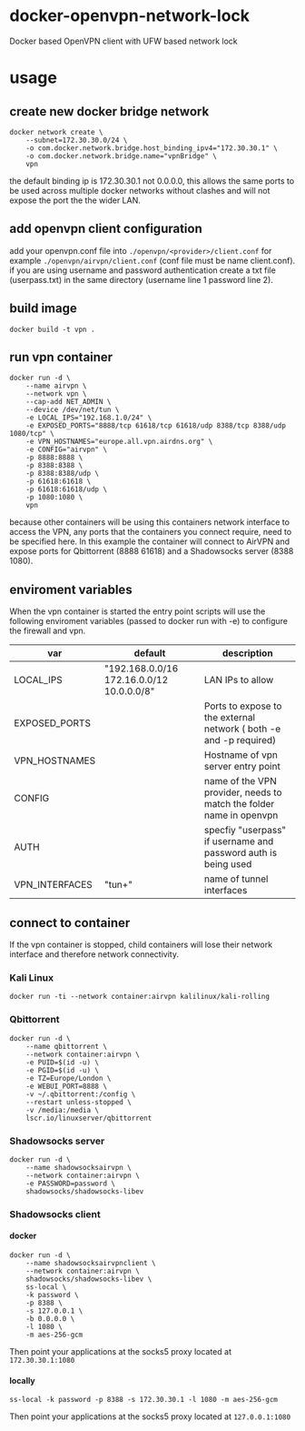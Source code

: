 # docker-openvpn-network-lock
Docker based OpenVPN client with UFW based network lock

# usage
## create new docker bridge network
```
docker network create \
    --subnet=172.30.30.0/24 \
    -o com.docker.network.bridge.host_binding_ipv4="172.30.30.1" \
    -o com.docker.network.bridge.name="vpnBridge" \
    vpn
```
the default binding ip is 172.30.30.1 not 0.0.0.0, this allows the same ports to be used across multiple docker networks without clashes and will not expose the port the the wider LAN.

## add openvpn client configuration
add your openvpn.conf file into `./openvpn/<provider>/client.conf` for example `./openvpn/airvpn/client.conf` (conf file must be name client.conf). if you are using username and password authentication create a txt file (userpass.txt) in the same directory (username line 1 password line 2).

## build image
```
docker build -t vpn .
```

## run vpn container
```
docker run -d \
    --name airvpn \
    --network vpn \
    --cap-add NET_ADMIN \
    --device /dev/net/tun \
    -e LOCAL_IPS="192.168.1.0/24" \
    -e EXPOSED_PORTS="8888/tcp 61618/tcp 61618/udp 8388/tcp 8388/udp 1080/tcp" \
    -e VPN_HOSTNAMES="europe.all.vpn.airdns.org" \
    -e CONFIG="airvpn" \
    -p 8888:8888 \
    -p 8388:8388 \
    -p 8388:8388/udp \
    -p 61618:61618 \
    -p 61618:61618/udp \
    -p 1080:1080 \
    vpn
```
because other containers will be using this containers network interface to access the VPN, any ports that the containers you connect require, need to be specified here. In this example the container will connect to AirVPN and expose ports for Qbittorrent (8888 61618) and a Shadowsocks server (8388 1080).

## enviroment variables
When the vpn container is started the entry point scripts will use the following enviroment variables (passed to docker run with -e) to configure the firewall and vpn.

| var               | default                                   | description                                                         |
|-------------------|-------------------------------------------|---------------------------------------------------------------------|
| LOCAL_IPS         | "192.168.0.0/16 172.16.0.0/12 10.0.0.0/8" | LAN IPs to allow                                                    |
| EXPOSED_PORTS     |                                           | Ports to expose to the external network ( both -e and -p required)  |
| VPN_HOSTNAMES     |                                           | Hostname of vpn server entry point                                  |
| CONFIG            |                                           | name of the VPN provider, needs to match the folder name in openvpn |
| AUTH              |                                           | specfiy "userpass" if username and password auth is being used      |
| VPN_INTERFACES    | "tun+"                                    | name of tunnel interfaces                                           |


## connect to container
If the vpn container is stopped, child containers will lose their network interface and therefore network connectivity.

### Kali Linux
```
docker run -ti --network container:airvpn kalilinux/kali-rolling
```

### Qbittorrent
```
docker run -d \
    --name qbittorrent \
    --network container:airvpn \
    -e PUID=$(id -u) \
    -e PGID=$(id -u) \
    -e TZ=Europe/London \
    -e WEBUI_PORT=8888 \
    -v ~/.qbittorrent:/config \
    --restart unless-stopped \
    -v /media:/media \
    lscr.io/linuxserver/qbittorrent
```
### Shadowsocks server
```
docker run -d \
    --name shadowsocksairvpn \
    --network container:airvpn \
    -e PASSWORD=password \
    shadowsocks/shadowsocks-libev
```
### Shadowsocks client
#### docker
```
docker run -d \
    --name shadowsocksairvpnclient \
    --network container:airvpn \
    shadowsocks/shadowsocks-libev \
    ss-local \
    -k password \
    -p 8388 \
    -s 127.0.0.1 \
    -b 0.0.0.0 \
    -l 1080 \
    -m aes-256-gcm
```
Then point your applications at the socks5 proxy located at `172.30.30.1:1080`
#### locally
```
ss-local -k password -p 8388 -s 172.30.30.1 -l 1080 -m aes-256-gcm
```
Then point your applications at the socks5 proxy located at `127.0.0.1:1080`
